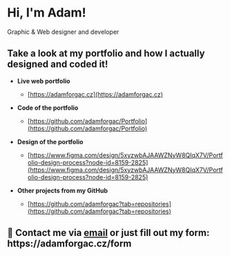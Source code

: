<h1>Hi, I'm Adam!</h1>
<p>Graphic & Web designer and developer</p>

<h2>Take a look at my portfolio and how I actually designed and coded it!</h2>

- <b>Live web portfolio</b>
  - [https://adamforgac.cz](https://adamforgac.cz)
 
- <b>Code of the portfolio</b>
  - [https://github.com/adamforgac/Portfolio](https://github.com/adamforgac/Portfolio)

- <b>Design of the portfolio</b>
  - [https://www.figma.com/design/5xyzwbAJAAWZNyW8QIqX7V/Portfolio-design-process?node-id=8159-2825](https://www.figma.com/design/5xyzwbAJAAWZNyW8QIqX7V/Portfolio-design-process?node-id=8159-2825)
    
- <b>Other projects from my GitHub</b>
  - [https://github.com/adamforgac?tab=repositories](https://github.com/adamforgac?tab=repositories)


<h2> 🤳 Contact me via <a href="mailto:web@adamforgac.cz">email</a> or just fill out my form: https://adamforgac.cz/form</h2>

